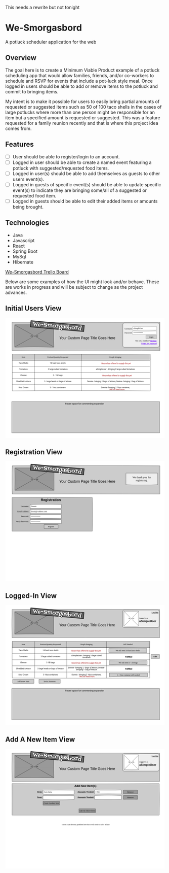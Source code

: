 This needs a rewrite but not tonight

# We-Smorgasbord
A potluck scheduler application for the web

## **Overview**
The goal here is to create a Minimum Viable Product example of a potluck scheduling app that would allow families, friends, and/or co-workers to schedule and RSVP for events that include a pot-luck style meal. Once logged in users should be able to add or remove items to the potluck and commit to bringing items. 

My intent is to make it possible for users to easily bring partial amounts of requested or suggested items such as 50 of 100 taco shells in the cases of large potlucks where more than one person might be responsible for an item but a specified amount is requested or suggested. This was a feature requested for a family reunion recently and that is where this project idea comes from. 

## **Features**

- [ ] User should be able to register/login to an account.
- [ ] Logged in user should be able to create a named event featuring a potluck with suggested/requested food items.
- [ ] Logged in user(s) should be able to add themselves as guests to other users event(s).
- [ ] Logged in guests of specific event(s) should be able to update specific event(s) to indicate they are bringing some/all of a suggested or requested food item.
- [ ] Logged in guests should be able to edit their added items or amounts being brought.

## **Technologies**

- Java
- Javascript
- React
- Spring Boot
- MySql
- Hibernate

[We-Smorgasbord Trello Board](https://trello.com/b/rLj7Vcrb/lc2020)

Below are some examples of how the UI might look and/or behave. These are works in progress and will be subject to change as the project advances. 

## **Initial Users View**
![Initial View](/wireframes/visitor.png)

## **Registration View**
![Register View](/wireframes/registration.png)

## **Logged-In View**
![Logged In View](/wireframes/loggedin.png)

## **Add A New Item View**
![Add A New Item View](/wireframes/addanewitem.png)
